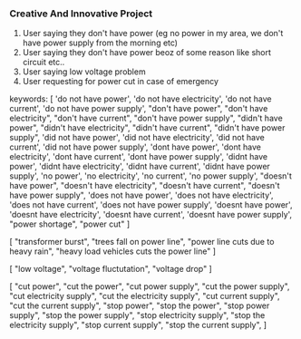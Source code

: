 ### Creative And Innovative Project
1. User saying they don't have power (eg no power in my area, we don't have power supply from the morning etc)
2. User saying they don't have power beoz of some reason like short circuit etc..
3. User saying low voltage problem
4. User requesting for power cut in case of emergency

keywords:
[
    'do not have power', 'do not have electricity', 'do not have current', 'do not have power supply', "don't have power", "don't have electricity", "don't have current", "don't have power supply", "didn't have power", "didn't have electricity", "didn't have current", "didn't have power supply", 'did not have power', 'did not have electricity', 'did not have current', 'did not have power supply', 'dont have power', 'dont have electricity', 'dont have current', 'dont have power supply', 'didnt have power', 'didnt have electricity', 'didnt have current', 'didnt have power supply', 'no power', 'no electricity', 'no current', 'no power supply', "doesn't have power", "doesn't have electricity", "doesn't have current", "doesn't have power supply", 'does not have power', 'does not have electricity', 'does not have current', 'does not have power supply', 'doesnt have power', 'doesnt have electricity', 'doesnt have current', 'doesnt have power supply', "power shortage", "power cut"
]

[
    "transformer burst", "trees fall on power line", "power line cuts due to heavy rain", "heavy load vehicles cuts the power line"
]

[
    "low voltage", "voltage fluctutation", "voltage drop"
]

[
    "cut power", "cut the power", "cut power supply", "cut the power supply", "cut electricity supply", "cut the electricity supply", "cut current supply", "cut the current supply", 
    "stop power", "stop the power", "stop power supply", "stop the power supply", "stop electricity supply", "stop the electricity supply", "stop current supply", "stop the current supply", 
]